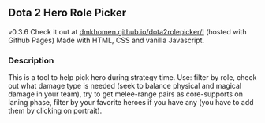 ## Dota 2 Hero Role Picker
v0.3.6
Check it out at [dmkhomen.github.io/dota2rolepicker/!](https://dmkhomen.github.io/dota2rolepicker/) (hosted with Github Pages)
Made with HTML, CSS and vanilla Javascript.

### Description
This is a tool to help pick hero during strategy time. Use: filter by role, check out what damage type is needed (seek to balance physical and magical damage in your team), try to get melee-range pairs as core-supports on laning phase, filter by your favorite heroes if you have any (you have to add them by clicking on portrait).


